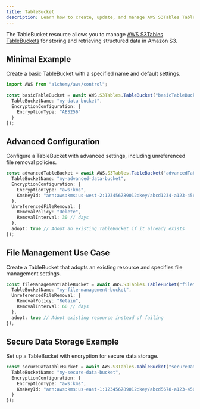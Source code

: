```yaml
---
title: TableBucket
description: Learn how to create, update, and manage AWS S3Tables TableBuckets using Alchemy Cloud Control.
---
```


The TableBucket resource allows you to manage [AWS S3Tables TableBuckets](https://docs.aws.amazon.com/s3tables/latest/userguide/) for storing and retrieving structured data in Amazon S3.

## Minimal Example

Create a basic TableBucket with a specified name and default settings.

```ts
import AWS from "alchemy/aws/control";

const basicTableBucket = await AWS.S3Tables.TableBucket("basicTableBucket", {
  TableBucketName: "my-data-bucket",
  EncryptionConfiguration: {
    EncryptionType: "AES256"
  }
});
```

## Advanced Configuration

Configure a TableBucket with advanced settings, including unreferenced file removal policies.

```ts
const advancedTableBucket = await AWS.S3Tables.TableBucket("advancedTableBucket", {
  TableBucketName: "my-advanced-data-bucket",
  EncryptionConfiguration: {
    EncryptionType: "aws:kms",
    KmsKeyId: "arn:aws:kms:us-west-2:123456789012:key/abcd1234-a123-456a-a12b-a123b4cd56ef"
  },
  UnreferencedFileRemoval: {
    RemovalPolicy: "Delete",
    RemovalInterval: 30 // days
  },
  adopt: true // Adopt an existing TableBucket if it already exists
});
```

## File Management Use Case

Create a TableBucket that adopts an existing resource and specifies file management settings.

```ts
const fileManagementTableBucket = await AWS.S3Tables.TableBucket("fileManagementTableBucket", {
  TableBucketName: "my-file-management-bucket",
  UnreferencedFileRemoval: {
    RemovalPolicy: "Retain",
    RemovalInterval: 60 // days
  },
  adopt: true // Adopt existing resource instead of failing
});
```

## Secure Data Storage Example

Set up a TableBucket with encryption for secure data storage.

```ts
const secureDataTableBucket = await AWS.S3Tables.TableBucket("secureDataTableBucket", {
  TableBucketName: "my-secure-data-bucket",
  EncryptionConfiguration: {
    EncryptionType: "aws:kms",
    KmsKeyId: "arn:aws:kms:us-east-1:123456789012:key/abcd5678-a123-456a-a12b-a123b4cd56ef"
  }
});
```